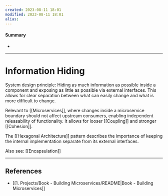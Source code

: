 ```yaml
---
created: 2023-08-11 18:01
modified: 2023-08-11 18:01
alias: 
---
```

#### Summary
+ 

----
# Information Hiding

System design principle: Hiding as much information as possible inside a component and exposing as little as possible via external interfaces. This allows for clear separation between what can easily change and what is more difficult to change.

Relevant to [[Microservices]], where changes inside a microservice boundary should not affect upstream consumers, enabling independent releasability of functionality. It allows for looser [[Coupling]] and stronger [[Cohesion]].

The [[Hexagonal Architecture]] pattern describes the importance of keeping the internal implementation separate from its external interfaces. 

Also see: [[Encapsulation]]

----

## References
+ [[1. Projects/Book - Building Microservices/README|Book - Building Microservices]]